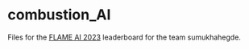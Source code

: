 # combustion_AI

Files for the [FLAME AI 2023](https://www.kaggle.com/competitions/2023-flame-ai-challenge) leaderboard for the team sumukhahegde.


